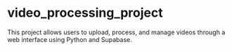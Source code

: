 # video_processing_project
This project allows users to upload, process, and manage videos through a web interface using Python and Supabase.
